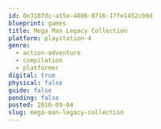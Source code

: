 ```yaml
---
id: 0e318fdc-a15a-4806-8716-17fe1452cb9d
blueprint: games
title: Mega Man Legacy Collection
platform: playstation-4
genre:
  - action-adventure
  - compilation
  - platformer
digital: true
physical: false
guide: false
pending: false
posted: 2016-09-04
slug: mega-man-legacy-collection
---
```

